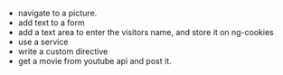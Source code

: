 - navigate to a picture.
- add text to a form
- add a text area to enter the visitors name, and store it on ng-cookies
- use a service
- write a custom directive
- get a movie from youtube api and post it.
